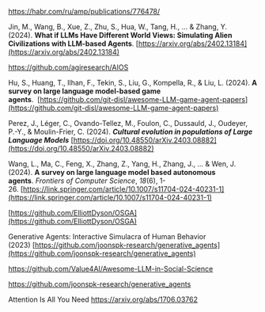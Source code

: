 https://habr.com/ru/amp/publications/776478/

Jin, M., Wang, B., Xue, Z., Zhu, S., Hua, W., Tang, H., ... & Zhang, Y. (2024). **What if LLMs Have Different World Views: Simulating Alien Civilizations with LLM-based Agents**. [https://arxiv.org/abs/2402.13184](https://arxiv.org/abs/2402.13184)

https://github.com/agiresearch/AIOS

Hu, S., Huang, T., Ilhan, F., Tekin, S., Liu, G., Kompella, R., & Liu, L. (2024). **A survey on large language model-based game agents**.  [https://github.com/git-disl/awesome-LLM-game-agent-papers](https://github.com/git-disl/awesome-LLM-game-agent-papers)

Perez, J., Léger, C., Ovando-Tellez, M., Foulon, C., Dussauld, J., Oudeyer, P.-Y., & Moulin-Frier, C. (2024). _**Cultural evolution in populations of Large Language Models**_ [https://doi.org/10.48550/arXiv.2403.08882](https://doi.org/10.48550/arXiv.2403.08882)

Wang, L., Ma, C., Feng, X., Zhang, Z., Yang, H., Zhang, J., ... & Wen, J. (2024). **A survey on large language model based autonomous agents**. _Frontiers of Computer Science_, _18_(6), 1-26. [https://link.springer.com/article/10.1007/s11704-024-40231-1](https://link.springer.com/article/10.1007/s11704-024-40231-1)

[https://github.com/ElliottDyson/OSGA](https://github.com/ElliottDyson/OSGA)

Generative Agents: Interactive Simulacra of Human Behavior (2023) [https://github.com/joonspk-research/generative_agents](https://github.com/joonspk-research/generative_agents)

https://github.com/Value4AI/Awesome-LLM-in-Social-Science

https://github.com/joonspk-research/generative_agents

Attention Is All You Need
https://arxiv.org/abs/1706.03762